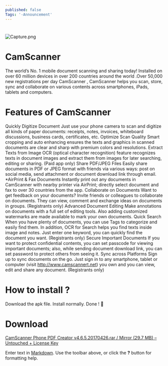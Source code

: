 ```yaml
---
published: false
Tags: '-Announcement'
---
```

# 
![Capture.png]({{site.baseurl}}/_posts/Capture.png)


# CamScanner

The world’s No. 1 mobile document scanning and sharing today! Installed on over 60 million devices in over 200 countries around the world .Over 50,000 new registrations per day CamScanner , CamScanner helps you scan, store, sync and collaborate on various contents across smartphones, iPads, tablets and computers.

# Features of CamScanner

Quickly Digitize Document
Just use your phone camera to scan and digitize all kinds of paper documents: receipts, notes, invoices, whiteboard discussions, business cards, certificates, etc.
Optimize Scan Quality
Smart cropping and auto enhancing ensures the texts and graphics in scanned documents are clear and sharp with premium colors and resolutions.
Extract Texts from Image
OCR (optical character recognition) feature recognizes texts in document images and extract them from images for later searching, editing or sharing. (Paid app only)
Share PDF/JPEG Files
Easily share documents in PDF or JPEG format with friends via various ways: post on social media, send attachment or document download link through email.
*AirPrint & Fax Documents
Instantly print out any documents in CamScanner with nearby printer via AirPrint; directly select document and fax to over 30 countries from the app.
Collaborate on Documents
Want to get feedback on your documents? Invite friends or colleagues to collaborate on documents. They can view, comment and exchange ideas on documents in groups. (Registrants only)
Advanced Document Editing
Make annotations on documents with a full set of editing tools. Also adding customized watermarks are made available to mark your own documents.
Quick Search 
When you have plenty of documents, you can use Tags to categorize and easily find them. In addition, OCR for Search helps you find texts inside image and notes. Just enter one keyword, you can quickly find the document you want. (Registrants only)
Secure Important Documents
If you want to protect confidential contents, you can set passcode for viewing important documents; also, while sending document download link, you can set password to protect others from seeing it.
Sync across Platforms
Sign up to sync documents on the go. Just sign in to any smartphone, tablet or computer (visit http://www.camscannert.net) you own and you can view, edit and share any document. (Registrants only)

# How to install ?

Download the apk file.
Install normally.
Done ! 🙂

# Download

[CamScanner Phone PDF Creator v4.6.5.20170426.rar / Mirror (29.7 MB) – Untouched + License Key](http://ouo.io/8XW1gk)



Enter text in [Markdown](http://daringfireball.net/projects/markdown/). Use the toolbar above, or click the **?** button for formatting help.
